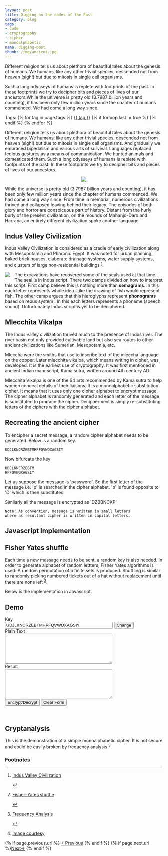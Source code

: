 ```yaml
---
layout: post
title: Digging on the codes of the Past
category: blog
tags:
- code
- cryptography
- cipher
- monoalphabetic
name: digging-past
thumb: /img/ancient.jpg
---
```


<p>Different religion tells us about plethora of beautiful tales about the genesis of humans. We humans, like any other trivial species, descended not from heaven (sigh!) but due to mitosis in single cell organisms.  </p>

Such a long odysseys of humans is replete with footprints of the past. In these footprints we try to decipher bits and pieces of lives of our ancestors.While the universe is pretty old (3.7987 billion years and counting), it has been only few million years since the chapter of humans commenced. We had come a long way since.<!-- truncate_here -->

<p>Tags: {% for tag in page.tags %} <a class="mytag" href="/tag/{{ tag }}" title="View posts tagged with &quot;{{ tag }}&quot;">{{ tag }}</a>  {% if forloop.last != true %} {% endif %} {% endfor %} </p>

Different religion tells us about plethora of beautiful tales about the genesis of humans. We humans, like any other trivial species, descended not from heaven (sigh!) but due to mitosis in single cell organisms. And gradually we embraced bipedalism and various arts of survival. Languages replaced tedious gestures as a means of communication. We hunted animals and domesticated them. Such a long odysseys of humans is replete with footprints of the past. In these footprints we try to decipher bits and pieces of lives of our ancestors.

<center>
<img src="{{ root_url }}/img/ancient.jpg" >
</center>

While the universe is pretty old (3.7987 billion years and counting), it has been only few million years since the chapter of humans commenced. We had come a long way since. From time in memorial, numerous civilizations thrived and collapsed leaving behind their legacy. The episodes of both glory and horror are conspicuous part of history. Distant from the hurly burly of the present civilization, on the mounds of Mahanjo-Daro and Harrapa, an entirely different civilization spoke another language.

## Indus Valley Civilization

Indus Valley Civilization is considered as a cradle of early civilization along with Mesopotamia and Pharonic Egypt. It was noted for urban planning, baked brick houses, elaborate drainage systems, water supply systems, and clusters of large non-residential buildings <sup id='fnref:1'><a href='#fn:1' rel='footnote'>1</a></sup>.

<p>
<img style="float: left; margin: 0px 15px 15px 0px;" src="{{ root_url }}/img/seal.jpg" />
The excavations have recovered some of the seals used at that time. The seal is in Indus script. There two camps divided on how to interpret this script. First camp believe this is nothing more than <b>semagrams</b>. In this each letter represents  whole idea. Like the drawing of fish would represent fish. The other camp argues that this hieroglyphs represent <b>phonograms</b> based on rebus system . In this each letters represents a phoneme (speech sound). Unfortunately Indus script is yet to be deciphered.
</p>


## Mlecchita Vikalpa

The Indus valley civilization thrived much to the presence of Indus river. The river basin not only provided cultivable land but also sea routes to other ancient civilizations like Sumerian, Mesopotamia, etc.

Mleccha were the smiths that use to inscribe text of the mleccha language on the copper. Later mlecchita vikalpa, which means writing in cipher, was developed. It is the earliest use of cryptography. It was first mentioned in ancient Indian manuscript, Kama sutra, written around 4th century AD.

Mlecchita Vikalpa is one of the 64 arts recommended by Kama sutra to help women conceal details of their liaisons. It is a monoalphabetic substitution cipher. It means that it uses only one cipher alphabet to encrypt message. The cipher alphabet is randomly generated and each letter of the message is substituted to produce the cipher. Decipherment is simply re-substituting letters of the ciphers with the cipher alphabet.

## Recreating the ancient cipher

To encipher a secret message, a random cipher alphabet needs to be generated. Below is a random key.

	UDJLKNCRZEBTMHPFQVWOXAGSIY

Now bifurcate the key

	UDJLKNCRZEBTM
	HPFQVWOXAGSIY

Let us suppose the message is 'password'. So the first letter of the message i.e. 'p' is searched in the cipher alphabet. 'p' is found opposite to 'D' which is then substituted

Similarly all the message is encrypted as 'DZBBNCXP'

	Note: As convention, message is written in small letters
	where as resultant cipher is written in capital letters.


## Javascript Implementation

<script src="https://gist.github.com/tushar-sharma/faff62bd0c2eb93b18c74b935b523dcd.js"></script>

## Fisher Yates shuffle

Each time a new message needs to be sent, a random key is also needed. In order to generate alphabet of random lettters, Fisher Yates algorithms is used. A random permutation of a finite sets is produced. Shuffling is similar to randomly picking numbered tickets out of a hat without replacement until there are none left <sup id='fnref:2'><a href='#fn:2' rel='footnote'>2</a></sup>.

Below is the implementation in Javascript.

<script src="https://gist.github.com/tushar-sharma/c5fb05f1f0ce5f34df612a2d53c12da8.js"></script>

## Demo

<form name="form1" id="form1" onsubmit="return false;">
  <label for="alphabet">Key</label><br>
  <input type="text" name="alphabet" id="alphabet" value="UDJLKNCRZEBTMHPFQVWOXAGSIY" maxlength="26" size="40"/> <input type="submit" value="Change" onclick="document.form1.alphabet.value=submitForm(this)"/><br>
  <label for="text">Plain Text</label> <br>
  <textarea name="cipher1" id="cipher1" rows="6" cols="40"> </textarea> <br>
  <label for="result">Result</label> <br>
  <textarea name="result1" id="result1" rows="6" cols="40"> </textarea><br>
  <input type="button" value="Encrypt/Decrypt" onclick="return submitForm(this)" />
  <input type="submit" value="Clear Form" onclick="return submitForm(this)" />
</form>
<br>

## Cryptanalysis

This is the demonstration of a simple  monoalphabetic cipher. It is not secure and could be easily broken by frequency analysis <sup id='fnref:3'><a href='#fn:3' rel='footnote'>3</a></sup>.


<div class='footnotes'><h3>Footnotes</h3><hr />
  <ol>
    <li id='fn:1'>
     <p><a href="http://en.wikipedia.org/wiki/Indus_Valley_Civilization" targe="_blank">Indus Valley Civilization</a> </p>
     <a href='#fnref:1' rev='footnote'>&#8617;</a>
    </li>
    <li id='fn:2'>
      <p><a href="http://en.wikipedia.org/wiki/Fisher–Yates_shuffle" target="_blank">Fisher–Yates shuffle</a></p>
     <a href='#fnref:2' rev='footnote'>&#8617;</a>
    </li>
    <li id='fn:3'>
      <p><a href="http://en.wikipedia.org/wiki/Frequency_analysis" target="_blank">Frequency Analysis</a></p>
     <a href='#fnref:3' rev='footnote'>&#8617;</a>
    </li>
    <li id='fn:4'>
      <p><a href="http://www.lib.utexas.edu/maps/middle_east_and_asia/pakistan_rel96.jpg" target="_blank">Image courtesy</a></p>
    </li>
  </ol>
</div>

<script type="text/javascript" src="{{ root_url }}/js/crypto.js"></script>

<nav class="pagination clear" style="padding-bottom:20px;">
{% if page.previous.url %} <a class="prev-item" href="{{page.previous.url}}" title="Previous Post: {{page.previous.title}}">&larr;Previous</a>   {% endif %}  {% if page.next.url %}<a class="next-item" href="{{page.next.url}}" title="Next Post: {{page.next.title}}">Next&rarr;</a>         {% endif %}
</nav>


